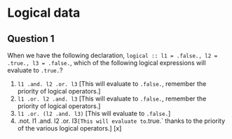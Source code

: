 # Logical data

## Question 1

When we have the following declaration, `logical :: l1 = .false., l2 = .true., l3 = .false.`, which of the following logical expressions will evaluate to `.true.`?
1. `l1 .and. l2 .or. l3` [This will evaluate to `.false.`, remember the priority of logical operators.]
1. `l1 .or. l2 .and. l3` [This will evaluate to `.false.`, remember the priority of logical operators.]
1. `l1 .or. (l2 .and. l3)` [This will evaluate to `.false.`]
1. .not. l1 .and. l2 .or. l3` [This will evaluate to `.true.` thanks to the priority of the various logical operators.] [x]
